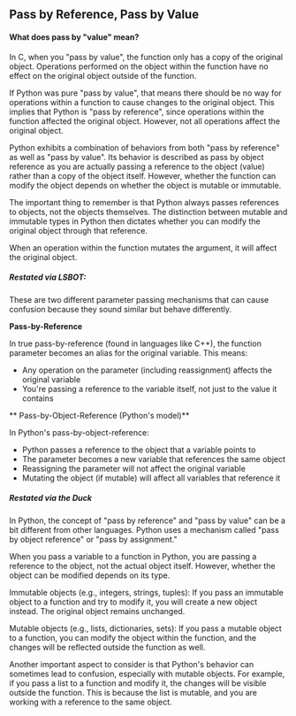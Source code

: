 ## Pass by Reference, Pass by Value

#### What does pass by "value" mean?

In C, when you "pass by value", the function only has a copy of the original object. 
Operations performed on the object within the function have no effect on the original 
object outside of the function.

If Python was pure "pass by value", that means there should be no way for operations 
within a function to cause changes to the original object. This implies that Python is 
"pass by reference", since operations within the function affected the original object.
However, not all operations affect the original object. 

Python exhibits a combination of behaviors from both "pass by reference" as well as "pass 
by value". Its behavior is described as pass by object reference as you are actually 
passing a reference to the object (value) rather than a copy of the object itself. 
However, whether the function can modify the object depends on whether the object is 
mutable or immutable.

The important thing to remember is that Python always passes references to objects, not 
the objects themselves. The distinction between mutable and immutable types in Python 
then dictates whether you can modify the original object through that reference.

When an operation within the function mutates the argument, it will affect the original 
object.

##### Restated via LSBOT:

These are two different parameter passing mechanisms that can cause confusion because 
they sound similar but behave differently.

**Pass-by-Reference**

In true pass-by-reference (found in languages like C++), the function parameter becomes 
an alias for the original variable. This means:
*   Any operation on the parameter (including reassignment) affects the original variable
*   You're passing a reference to the variable itself, not just to the value it contains

** Pass-by-Object-Reference (Python's model)**

In Python's pass-by-object-reference:
*   Python passes a reference to the object that a variable points to
*   The parameter becomes a new variable that references the same object
*   Reassigning the parameter will not affect the original variable
*   Mutating the object (if mutable) will affect all variables that reference it

##### Restated via the Duck

In Python, the concept of "pass by reference" and "pass by value" can be a bit different from other languages. Python uses a mechanism called "pass by object reference" or "pass by assignment."

When you pass a variable to a function in Python, you are passing a reference to the object, not the actual object itself. However, whether the object can be modified depends on its type.

Immutable objects (e.g., integers, strings, tuples): If you pass an immutable object to a function and try to modify it, you will create a new object instead. The original object remains unchanged.

Mutable objects (e.g., lists, dictionaries, sets): If you pass a mutable object to a function, you can modify the object within the function, and the changes will be reflected outside the function as well.

Another important aspect to consider is that Python's behavior can sometimes lead to confusion, especially with mutable objects. For example, if you pass a list to a function and modify it, the changes will be visible outside the function. This is because the list is mutable, and you are working with a reference to the same object.
